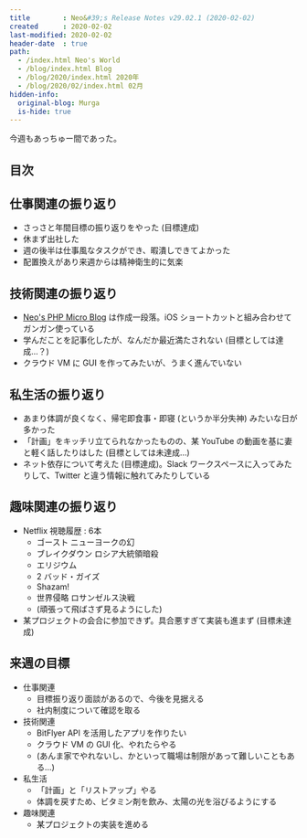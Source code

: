 ```yaml
---
title        : Neo&#39;s Release Notes v29.02.1 (2020-02-02)
created      : 2020-02-02
last-modified: 2020-02-02
header-date  : true
path:
  - /index.html Neo's World
  - /blog/index.html Blog
  - /blog/2020/index.html 2020年
  - /blog/2020/02/index.html 02月
hidden-info:
  original-blog: Murga
  is-hide: true
---
```


今週もあっちゅー間であった。

## 目次

## 仕事関連の振り返り

- さっさと年間目標の振り返りをやった (目標達成)
- 休まず出社した
- 週の後半は仕事風なタスクができ、暇潰しできてよかった
- 配置換えがあり来週からは精神衛生的に気楽

## 技術関連の振り返り

- [Neo's PHP Micro Blog](https://github.com/Neos21/neos-php-micro-blog) は作成一段落。iOS ショートカットと組み合わせてガンガン使っている
- 学んだことを記事化したが、なんだか最近満たされない (目標としては達成…？)
- クラウド VM に GUI を作ってみたいが、うまく進んでいない

## 私生活の振り返り

- あまり体調が良くなく、帰宅即食事・即寝 (というか半分失神) みたいな日が多かった
- 「計画」をキッチリ立てられなかったものの、某 YouTube の動画を基に妻と軽く話したりはした (目標としては未達成…)
- ネット依存について考えた (目標達成)。Slack ワークスペースに入ってみたりして、Twitter と違う情報に触れてみたりしている

## 趣味関連の振り返り

- Netflix 視聴履歴 : 6本
  - ゴースト ニューヨークの幻
  - ブレイクダウン ロシア大統領暗殺
  - エリジウム
  - 2 バッド・ガイズ
  - Shazam!
  - 世界侵略 ロサンゼルス決戦
  - (頑張って飛ばさず見るようにした)
- 某プロジェクトの会合に参加できず。具合悪すぎて実装も進まず (目標未達成)

## 来週の目標

- 仕事関連
  - 目標振り返り面談があるので、今後を見据える
  - 社内制度について確認を取る
- 技術関連
  - BitFlyer API を活用したアプリを作りたい
  - クラウド VM の GUI 化、やれたらやる
  - (あんま家でやれないし、かといって職場は制限があって難しいこともある…)
- 私生活
  - 「計画」と「リストアップ」やる
  - 体調を戻すため、ビタミン剤を飲み、太陽の光を浴びるようにする
- 趣味関連
  - 某プロジェクトの実装を進める
